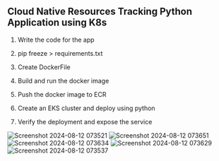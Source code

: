 ## Cloud Native Resources Tracking Python Application using K8s

1. Write the code for the app

2. pip freeze > requirements.txt

3. Create DockerFile

4. Build and run the docker image

5. Push the docker image to ECR

6. Create an EKS cluster and deploy using python

7. Verify the deployment and expose the service

![Screenshot 2024-08-12 073521](https://github.com/user-attachments/assets/9483793c-4399-47be-887e-a30a2914d70e)
![Screenshot 2024-08-12 073651](https://github.com/user-attachments/assets/1a6431fa-ea98-4392-bfc0-db2c956b5221)
![Screenshot 2024-08-12 073634](https://github.com/user-attachments/assets/5b35eea4-e52c-4821-9a57-69e123e30dc3)
![Screenshot 2024-08-12 073629](https://github.com/user-attachments/assets/5575f966-db63-443f-8bb1-7fea86921510)
![Screenshot 2024-08-12 073537](https://github.com/user-attachments/assets/f972397f-a3f7-4d73-9545-65fed7297500)

